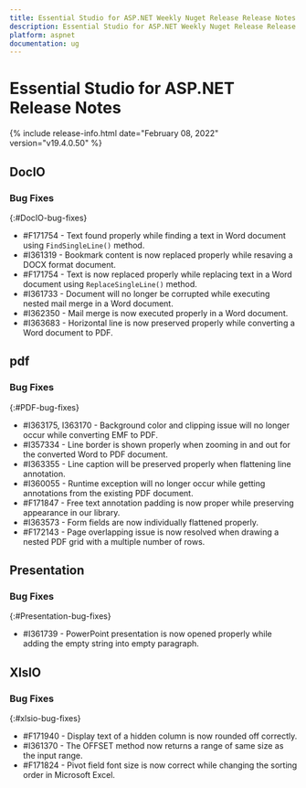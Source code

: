```yaml
---
title: Essential Studio for ASP.NET Weekly Nuget Release Release Notes  
description: Essential Studio for ASP.NET Weekly Nuget Release Release Notes  
platform: aspnet
documentation: ug
---
```


# Essential Studio for ASP.NET  Release Notes  

{% include release-info.html date="February 08, 2022"  version="v19.4.0.50" %} 






## DocIO

### Bug Fixes
{:#DocIO-bug-fixes}

* \#F171754 - Text found properly while finding a text in Word document using `FindSingleLine()` method.
* \#I361319 - Bookmark content is now replaced properly while resaving a DOCX format document.
* \#F171754 - Text is now replaced properly while replacing text in a Word document using `ReplaceSingleLine()` method.
* \#I361733 - Document will no longer be corrupted while executing nested mail merge in a Word document.
* \#I362350 - Mail merge is now executed properly in a Word document.
* \#I363683 - Horizontal line is now preserved properly while converting a Word document to PDF.
## pdf

### Bug Fixes
{:#PDF-bug-fixes}

* \#I363175, I363170 - Background color and clipping issue will no longer occur while converting EMF to PDF. 
* \#I357334 - Line border is shown properly when zooming in and out for the converted Word to PDF document. 
* \#I363355 - Line caption will be preserved properly when flattening line annotation. 
* \#I360055 - Runtime exception will no longer occur while getting annotations from the existing PDF document. 
* \#F171847 - Free text annotation padding is now proper while preserving appearance in our library. 
* \#I363573 - Form fields are now individually flattened properly. 
* \#F172143 - Page overlapping issue is now resolved when drawing a nested PDF grid with a multiple number of rows. 
 
## Presentation

### Bug Fixes
{:#Presentation-bug-fixes}

* \#I361739 - PowerPoint presentation is now opened properly while adding the empty string into empty paragraph.
## XlsIO

### Bug Fixes
{:#xlsio-bug-fixes}

* \#F171940 - Display text of a hidden column is now rounded off correctly.
* \#I361370 - The OFFSET method now returns a range of same size as the input range.
* \#F171824 - Pivot field font size is now correct while changing the sorting order in Microsoft Excel.
